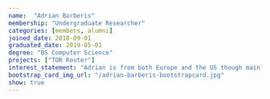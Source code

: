 ```yaml
---
name:  "Adrian Barberis"
membership: "Undergraduate Researcher"
categories: [members, alumni]
joined_date: 2018-09-01
graduated_date: 2019-05-01
degree: "BS Computer Science"
projects: ["TOR Router"]
interest_statement: "Adrian is from both Europe and the US though mainly the latter. He is currently interested in game design and matching learning/AI and is currently working on creating a better file system. In the future, Adrian would like to apply ML and AI in order to create a smart operating system and better AI/User interactions in video games. On his time off Adrian enjoys photography, hiking, biking, learning new languages, and bingeing the occasional Netflix series."
bootstrap_card_img_url: "/adrian-barberis-bootstrapcard.jpg"
show: true
---
```


